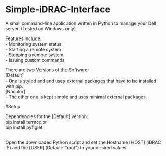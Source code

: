 # Simple-iDRAC-Interface
A small command-line application written in Python to manage your Dell server. (Tested on Windows only)

Features include:
	<br>- Monitoring system status
	<br>- Starting a remote system
	<br>- Stopping a remote system
	<br>- Issuing custom commands

There are two Versions of the Software:
	<br>[Default]
	<br>- One is styled and and uses external packages that have to be installed with pip.
	<br>[Nocolor]
	<br>- The other one is kept simple and uses minimal external packages.
	
#Setup

Dependencies for the [Default] version:
<br>pip install termcolor
<br>pip install pyfiglet

<br>Open the downloaded Python script and set the Hostname [HOST] (iDRAC IP) and the [USER] (Default: "root") to your desired values.
